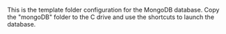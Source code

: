 This is the template folder configuration for the MongoDB database. Copy the "mongoDB" folder to the C drive and use the shortcuts to launch the database.
